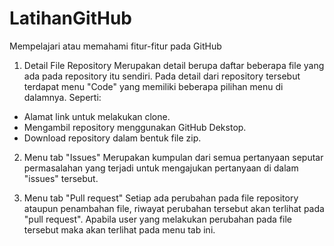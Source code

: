 # LatihanGitHub
Mempelajari atau memahami fitur-fitur pada GitHub

1. Detail File Repository
Merupakan detail berupa daftar beberapa file yang ada pada repository itu sendiri.
Pada detail dari repository tersebut terdapat menu "Code" yang memiliki beberapa pilihan menu di dalamnya.
Seperti:
- Alamat link untuk melakukan clone.
- Mengambil repository menggunakan GitHub Dekstop.
- Download repository dalam bentuk file zip.

2. Menu tab "Issues"
Merupakan kumpulan dari semua pertanyaan seputar permasalahan yang terjadi untuk mengajukan pertanyaan di dalam "issues" tersebut.

3. Menu tab "Pull request"
Setiap ada perubahan pada file repository ataupun penambahan file, riwayat perubahan tersebut akan terlihat pada "pull request".
Apabila user yang melakukan perubahan pada file tersebut maka akan terlihat pada menu tab ini.
